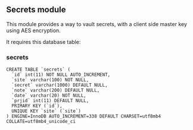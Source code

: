 ## Secrets module

This module provides a way to vault secrets, with a client side master key using AES encryption.

It requires this database table:

### secrets
```
CREATE TABLE `secrets` (
  `id` int(11) NOT NULL AUTO_INCREMENT,
  `site` varchar(100) NOT NULL,
  `secret` varchar(1000) DEFAULT NULL,
  `note` varchar(200) DEFAULT NULL,
  `date` varchar(20) NOT NULL,
  `prjid` int(11) DEFAULT NULL,
  PRIMARY KEY (`id`),
  UNIQUE KEY `site` (`site`)
) ENGINE=InnoDB AUTO_INCREMENT=338 DEFAULT CHARSET=utf8mb4 COLLATE=utf8mb4_unicode_ci
```
